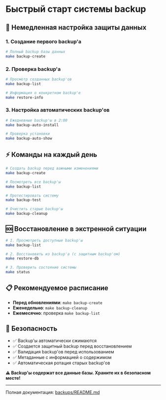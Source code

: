 # Быстрый старт системы backup

## 🚀 Немедленная настройка защиты данных

### 1. Создание первого backup'а
```bash
# Полный backup базы данных
make backup-create
```

### 2. Проверка backup'а
```bash
# Просмотр созданных backup'ов
make backup-list

# Информация о конкретном backup'е  
make restore-info
```

### 3. Настройка автоматических backup'ов
```bash
# Ежедневные backup'ы в 2:00
make backup-auto-install

# Проверка установки
make backup-auto-show
```

## ⚡ Команды на каждый день

```bash
# Создать backup перед важными изменениями
make backup-create

# Посмотреть все backup'ы
make backup-list

# Протестировать систему
make backup-test

# Очистить старые backup'ы
make backup-cleanup
```

## 🆘 Восстановление в экстренной ситуации

```bash
# 1. Просмотреть доступные backup'ы
make backup-list

# 2. Восстановить из backup'а (с защитным backup'ом)
make restore-db

# 3. Проверить состояние системы
make status
```

## 📋 Рекомендуемое расписание

- **Перед обновлениями**: `make backup-create`
- **Еженедельно**: `make backup-cleanup` 
- **Ежемесячно**: проверка `make backup-list`

## 🔐 Безопасность

- ✅ Backup'ы автоматически сжимаются
- ✅ Создается защитный backup перед восстановлением  
- ✅ Валидация backup'ов перед использованием
- ✅ Метаданные с информацией о содержимом
- ✅ Автоматическая ротация старых backup'ов

**⚠️ Backup'ы содержат все данные базы. Храните их в безопасном месте!**

---

Полная документация: [backups/README.md](backups/README.md) 